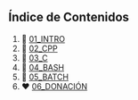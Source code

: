 ## Índice de Contenidos

1. 📁 [01_INTRO](01_INTRO/)
2. 📁 [02_CPP](02_CPP/)
3. 📁 [03_C](03_C/)
4. 📁 [04_BASH](04_BASH/)
5. 📁 [05_BATCH](05_BATCH/)
6. ❤️ [06_DONACIÓN](06_DONACION/)
